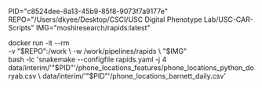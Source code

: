 PID="c8524dee-8a13-45b9-85f8-9073f7a9177e"
REPO="/Users/dkyee/Desktop/CSCI/USC Digital Phenotype Lab/USC-CAR-Scripts"
IMG="moshiresearch/rapids:latest"

docker run -it --rm \
  -v "$REPO":/work \
  -w /work/pipelines/rapids \
  "$IMG" \
  bash -lc 'snakemake --configfile rapids.yaml -j 4 \
    data/interim/'"$PID"'/phone_locations_features/phone_locations_python_doryab.csv \
    data/interim/'"$PID"'/phone_locations_barnett_daily.csv'
